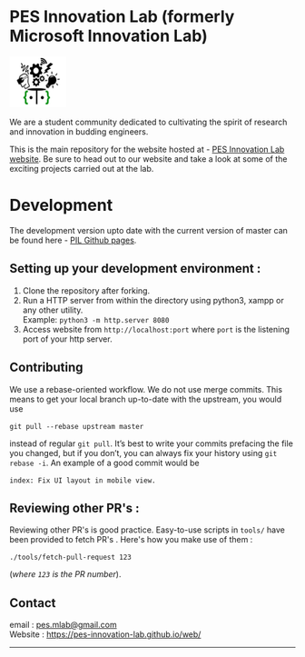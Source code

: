 # PES Innovation Lab (formerly Microsoft Innovation Lab)

<img src="images/mlab/mlab_logo_black.png" alt="logo" width="100px" height="90px"><br/>

 We are a student community dedicated to cultivating the spirit of research and innovation in budding engineers.<br/>


This is the main repository for the website hosted at - [PES Innovation Lab website](https://pes-innovation-lab.github.io/web/). Be sure to head out to our website and take a look at some of the exciting projects carried out at the lab.

# Development
The development version upto date with the current version of master can be found here - [PIL Github pages](https://pes-innovation-lab.github.io/web/).
## Setting up your development environment :

1. Clone the repository after forking.
2. Run a HTTP server from within the directory using python3, xampp or any other utility.\
Example: ```python3 -m http.server 8080```
3. Access website from `http://localhost:port` where `port` is the listening port of your http server.

## Contributing

We use a rebase-oriented workflow. We do not use merge commits. This means to get your local branch up-to-date with the upstream, you would use
```
git pull --rebase upstream master
```
instead of regular `git pull`. It’s best to write your commits prefacing the file you changed, but if you don’t, you can always fix your history using `git rebase -i`. An example of a good commit would be
```
index: Fix UI layout in mobile view.
```

## Reviewing other PR's :
Reviewing other PR's is good practice. Easy-to-use scripts in `tools/` have been provided to fetch PR's . Here's how you make use of them :
```
./tools/fetch-pull-request 123
```
(*where `123` is the PR number*).

Contact
-----
email : pes.mlab@gmail.com <br/>
Website : https://pes-innovation-lab.github.io/web/ <br/>

----